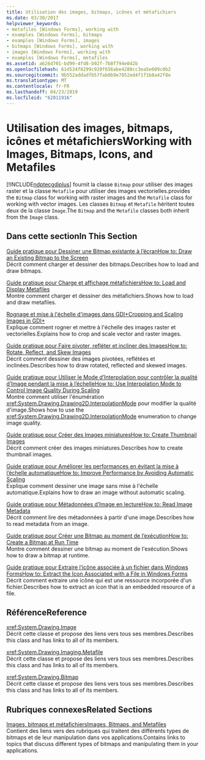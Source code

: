 ```yaml
---
title: Utilisation des images, bitmaps, icônes et métafichiers
ms.date: 03/30/2017
helpviewer_keywords:
- metafiles [Windows Forms], working with
- examples [Windows Forms], bitmaps
- examples [Windows Forms], images
- bitmaps [Windows Forms], working with
- images [Windows Forms], working with
- examples [Windows Forms], metafiles
ms.assetid: a626d701-bd99-4fd8-b92f-7b8f794e042b
ms.openlocfilehash: 61d534f8299c920f656abe4280cc3ea5e609c0b2
ms.sourcegitcommit: 9b552addadfb57fab0b9e7852ed4f1f1b8a42f8e
ms.translationtype: MT
ms.contentlocale: fr-FR
ms.lasthandoff: 04/23/2019
ms.locfileid: "62011916"
---
```

# <a name="working-with-images-bitmaps-icons-and-metafiles"></a><span data-ttu-id="95d51-102">Utilisation des images, bitmaps, icônes et métafichiers</span><span class="sxs-lookup"><span data-stu-id="95d51-102">Working with Images, Bitmaps, Icons, and Metafiles</span></span>
[!INCLUDE[ndptecgdiplus](../../../../includes/ndptecgdiplus-md.md)] <span data-ttu-id="95d51-103">fournit la classe `Bitmap` pour utiliser des images raster et la classe `Metafile` pour utiliser des images vectorielles.</span><span class="sxs-lookup"><span data-stu-id="95d51-103">provides the `Bitmap` class for working with raster images and the `Metafile` class for working with vector images.</span></span> <span data-ttu-id="95d51-104">Les classes `Bitmap` et `Metafile` héritent toutes deux de la classe `Image`.</span><span class="sxs-lookup"><span data-stu-id="95d51-104">The `Bitmap` and the `Metafile` classes both inherit from the `Image` class.</span></span>  
  
## <a name="in-this-section"></a><span data-ttu-id="95d51-105">Dans cette section</span><span class="sxs-lookup"><span data-stu-id="95d51-105">In This Section</span></span>  
 [<span data-ttu-id="95d51-106">Guide pratique pour Dessiner une Bitmap existante à l’écran</span><span class="sxs-lookup"><span data-stu-id="95d51-106">How to: Draw an Existing Bitmap to the Screen</span></span>](how-to-draw-an-existing-bitmap-to-the-screen.md)  
 <span data-ttu-id="95d51-107">Décrit comment charger et dessiner des bitmaps.</span><span class="sxs-lookup"><span data-stu-id="95d51-107">Describes how to load and draw bitmaps.</span></span>  
  
 [<span data-ttu-id="95d51-108">Guide pratique pour Charge et affichage métafichiers</span><span class="sxs-lookup"><span data-stu-id="95d51-108">How to: Load and Display Metafiles</span></span>](how-to-load-and-display-metafiles.md)  
 <span data-ttu-id="95d51-109">Montre comment charger et dessiner des métafichiers.</span><span class="sxs-lookup"><span data-stu-id="95d51-109">Shows how to load and draw metafiles.</span></span>  
  
 [<span data-ttu-id="95d51-110">Rognage et mise à l'échelle d'images dans GDI+</span><span class="sxs-lookup"><span data-stu-id="95d51-110">Cropping and Scaling Images in GDI+</span></span>](cropping-and-scaling-images-in-gdi.md)  
 <span data-ttu-id="95d51-111">Explique comment rogner et mettre à l'échelle des images raster et vectorielles.</span><span class="sxs-lookup"><span data-stu-id="95d51-111">Explains how to crop and scale vector and raster images.</span></span>  
  
 [<span data-ttu-id="95d51-112">Guide pratique pour Faire pivoter, refléter et incliner des Images</span><span class="sxs-lookup"><span data-stu-id="95d51-112">How to: Rotate, Reflect, and Skew Images</span></span>](how-to-rotate-reflect-and-skew-images.md)  
 <span data-ttu-id="95d51-113">Décrit comment dessiner des images pivotées, reflétées et inclinées.</span><span class="sxs-lookup"><span data-stu-id="95d51-113">Describes how to draw rotated, reflected and skewed images.</span></span>  
  
 [<span data-ttu-id="95d51-114">Guide pratique pour Utiliser le Mode d’Interpolation pour contrôler la qualité d’Image pendant la mise à l’échelle</span><span class="sxs-lookup"><span data-stu-id="95d51-114">How to: Use Interpolation Mode to Control Image Quality During Scaling</span></span>](how-to-use-interpolation-mode-to-control-image-quality-during-scaling.md)  
 <span data-ttu-id="95d51-115">Montre comment utiliser l'énumération <xref:System.Drawing.Drawing2D.InterpolationMode> pour modifier la qualité d'image.</span><span class="sxs-lookup"><span data-stu-id="95d51-115">Shows how to use the <xref:System.Drawing.Drawing2D.InterpolationMode> enumeration to change image quality.</span></span>  
  
 [<span data-ttu-id="95d51-116">Guide pratique pour Créer des Images miniatures</span><span class="sxs-lookup"><span data-stu-id="95d51-116">How to: Create Thumbnail Images</span></span>](how-to-create-thumbnail-images.md)  
 <span data-ttu-id="95d51-117">Décrit comment créer des images miniatures.</span><span class="sxs-lookup"><span data-stu-id="95d51-117">Describes how to create thumbnail images.</span></span>  
  
 [<span data-ttu-id="95d51-118">Guide pratique pour Améliorer les performances en évitant la mise à l’échelle automatique</span><span class="sxs-lookup"><span data-stu-id="95d51-118">How to: Improve Performance by Avoiding Automatic Scaling</span></span>](how-to-improve-performance-by-avoiding-automatic-scaling.md)  
 <span data-ttu-id="95d51-119">Explique comment dessiner une image sans mise à l'échelle automatique.</span><span class="sxs-lookup"><span data-stu-id="95d51-119">Explains how to draw an image without automatic scaling.</span></span>  
  
 [<span data-ttu-id="95d51-120">Guide pratique pour Métadonnées d’Image en lecture</span><span class="sxs-lookup"><span data-stu-id="95d51-120">How to: Read Image Metadata</span></span>](how-to-read-image-metadata.md)  
 <span data-ttu-id="95d51-121">Décrit comment lire des métadonnées à partir d'une image.</span><span class="sxs-lookup"><span data-stu-id="95d51-121">Describes how to read metadata from an image.</span></span>  
  
 [<span data-ttu-id="95d51-122">Guide pratique pour Créer une Bitmap au moment de l’exécution</span><span class="sxs-lookup"><span data-stu-id="95d51-122">How to: Create a Bitmap at Run Time</span></span>](how-to-create-a-bitmap-at-run-time.md)  
 <span data-ttu-id="95d51-123">Montre comment dessiner une bitmap au moment de l'exécution.</span><span class="sxs-lookup"><span data-stu-id="95d51-123">Shows how to draw a bitmap at runtime.</span></span>  
  
 [<span data-ttu-id="95d51-124">Guide pratique pour Extraire l’icône associée à un fichier dans Windows Forms</span><span class="sxs-lookup"><span data-stu-id="95d51-124">How to: Extract the Icon Associated with a File in Windows Forms</span></span>](how-to-extract-the-icon-associated-with-a-file-in-windows-forms.md)  
 <span data-ttu-id="95d51-125">Décrit comment extraire une icône qui est une ressource incorporée d'un fichier.</span><span class="sxs-lookup"><span data-stu-id="95d51-125">Describes how to extract an icon that is an embedded resource of a file.</span></span>  
  
## <a name="reference"></a><span data-ttu-id="95d51-126">Référence</span><span class="sxs-lookup"><span data-stu-id="95d51-126">Reference</span></span>  
 <xref:System.Drawing.Image>  
 <span data-ttu-id="95d51-127">Décrit cette classe et propose des liens vers tous ses membres.</span><span class="sxs-lookup"><span data-stu-id="95d51-127">Describes this class and has links to all of its members.</span></span>  
  
 <xref:System.Drawing.Imaging.Metafile>  
 <span data-ttu-id="95d51-128">Décrit cette classe et propose des liens vers tous ses membres.</span><span class="sxs-lookup"><span data-stu-id="95d51-128">Describes this class and has links to all of its members.</span></span>  
  
 <xref:System.Drawing.Bitmap>  
 <span data-ttu-id="95d51-129">Décrit cette classe et propose des liens vers tous ses membres.</span><span class="sxs-lookup"><span data-stu-id="95d51-129">Describes this class and has links to all of its members.</span></span>  
  
## <a name="related-sections"></a><span data-ttu-id="95d51-130">Rubriques connexes</span><span class="sxs-lookup"><span data-stu-id="95d51-130">Related Sections</span></span>  
 [<span data-ttu-id="95d51-131">Images, bitmaps et métafichiers</span><span class="sxs-lookup"><span data-stu-id="95d51-131">Images, Bitmaps, and Metafiles</span></span>](images-bitmaps-and-metafiles.md)  
 <span data-ttu-id="95d51-132">Contient des liens vers des rubriques qui traitent des différents types de bitmaps et de leur manipulation dans vos applications.</span><span class="sxs-lookup"><span data-stu-id="95d51-132">Contains links to topics that discuss different types of bitmaps and manipulating them in your applications.</span></span>
